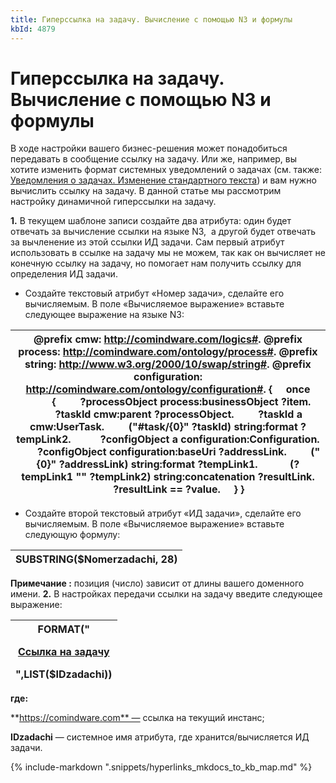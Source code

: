 ```yaml
---
title: Гиперссылка на задачу. Вычисление с помощью N3 и формулы
kbId: 4879
---
```


# Гиперссылка на задачу. Вычисление с помощью N3 и формулы

В ходе настройки вашего бизнес-решения может понадобиться передавать в сообщение ссылку на задачу. Или же, например, вы хотите изменить формат системных уведомлений о задачах (см. также: [Уведомления о задачах. Изменение стандартного текста](https://kb.comindware.ru/article.php?id=4683)) и вам нужно вычислить ссылку на задачу. В данной статье мы рассмотрим настройку динамичной гиперссылки на задачу.

**1.** В текущем шаблоне записи создайте два атрибута: один будет отвечать за вычисление ссылки на языке N3,  а другой будет отвечать за вычленение из этой ссылки ИД задачи. Сам первый атрибут использовать в ссылке на задачу мы не можем, так как он вычисляет не конечную ссылку на задачу, но помогает нам получить ссылку для определения ИД задачи.

- Создайте текстовый атрибут «Номер задачи», сделайте его вычисляемым. В поле «Вычисляемое выражение» вставьте следующее выражение на языке N3:

| @prefix cmw: <http://comindware.com/logics#>. @prefix process: <http://comindware.com/ontology/process#>. @prefix string: <http://www.w3.org/2000/10/swap/string#>. @prefix configuration: <http://comindware.com/ontology/configuration#>. {     once           {         ?processObject process:businessObject ?item.         ?taskId cmw:parent ?processObject.         ?taskId a cmw:UserTask.         ("#task/{0}" ?taskId) string:format ?tempLink2.           ?configObject a configuration:Configuration.         ?configObject configuration:baseUri ?addressLink.         ("{0}" ?addressLink) string:format ?tempLink1.            (?tempLink1 "" ?tempLink2) string:concatenation ?resultLink.         ?resultLink == ?value.     } } |
| --- |

- Создайте второй текстовый атрибут «ИД задачи», сделайте его вычисляемым. В поле «Вычисляемое выражение» вставьте следующую формулу:

| SUBSTRING($Nomerzadachi, 28) |
| --- |

**Примечание :** позиция (число) зависит от длины вашего доменного имени.
**2.** В настройках передачи ссылки на задачу введите следующее выражение:

| FORMAT("<p><a href='https://comindware.com/#task/{0}'>Ссылка на задачу</a></p>",LIST($IDzadachi)) |
| --- |

**где:**

**https://comindware.com** — ссылка на текущий инстанс;

**IDzadachi** — системное имя атрибута, где хранится/вычисляется ИД задачи.

{% include-markdown ".snippets/hyperlinks_mkdocs_to_kb_map.md" %}
